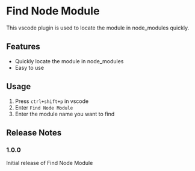 # Find Node Module

This vscode plugin is used to locate the module in node_modules quickly. 

## Features

* Quickly locate the module in node_modules
* Easy to use

## Usage

1. Press `ctrl+shift+p` in vscode
2. Enter `Find Node Module`
3. Enter the module name you want to find

## Release Notes

### 1.0.0

Initial release of Find Node Module
